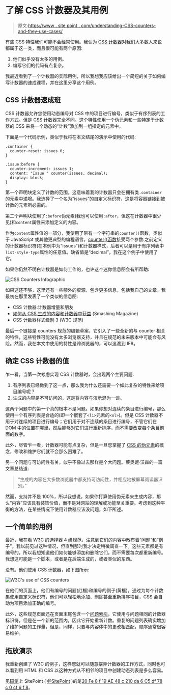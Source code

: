 # 了解 CSS 计数器及其用例

> 原文:[https://www . site point . com/understanding-CSS-counters-and-they-use-cases/](https://www.sitepoint.com/understanding-css-counters-and-their-use-cases/)

有些 CSS 特性我们可能不会经常使用。我认为 [CSS 计数器](http://dev.w3.org/csswg/css-lists/#auto-numbering)对我们大多数人来说都属于这一类，而且很可能有两个原因:

1.  他们似乎没有太多的用例。
2.  编写它们的代码有点复杂。

我最近看到了一个计数器的实际用例，所以我想我应该给出一个简短的关于如何编写计数器的速成课程，并在这里分享这个用例。

## CSS 计数器速成班

CSS 计数器允许您使用动态编号对 CSS 中的项目进行编号，类似于有序列表的工作方式。但是 CSS 计数器完全不同。这个特性使用一个伪元素和一些特定于计数器的 CSS 来将一个动态的“计数”添加到一组指定的元素中。

下面是一个代码示例，类似于我将在本文结尾的演示中使用的代码:

```
.container {
  counter-reset: issues 0;
}

.issue:before {
  counter-increment: issues 1;
  content: "Issue " counter(issues, decimal);
  display: block;
}
```

第一个声明块定义了计数的范围。这意味着我的计数器只会在拥有类`.container`的元素中递增。我选择了一个名为“issues”的自定义标识符，这是将容器链接到被计数的元素所必需的。

第二个声明块使用了`:before`伪元素(我也可以使用`:after`，但这在计数器中很少见)和`content`属性来添加定义的内容。

作为`content`属性值的一部分，我使用了带有一个字符串的`counter()`函数，类似于 JavaScript 或其他更典型的编程语言。[counter()函数](http://dev.w3.org/csswg/css-lists/#counter-functions)接受两个参数:之前定义的计数器标识符(在本例中为“issues”)和计数器样式，后者可以是用于有序列表中`list-style-type`属性的任意值。缺省值是“decimal”，我在这个例子中使用了它。

如果你仍然不明白计数器是如何工作的，也许这个迷你信息图会有所帮助:

![CSS Counters Infographic](../Images/87000689a15342c3b56b74239bf0537f.png)

如果这还不够，这里还有一些额外的资源，包含更多信息，包括我自己的文章，我最初在那里发表了一个类似的信息图:

*   CSS 计数器:计数器增量和朋友
*   [如何从 CSS 生成的内容和计数器中获益](http://www.smashingmagazine.com/2013/04/12/css-generated-content-counters/) (Smashing Magazine)
*   CSS 计数器样式级别 3 (W3C 规范)

最后一个链接是 counters 规范的编辑草案，它引入了一些全新的与 counter 相关的特性，这些特性可能没有太多浏览器支持，并且在规范的未来版本中可能会有风险。然而，我在本文中使用的特性是跨浏览器的，可以追溯到 IE8。

## 确定 CSS 计数器的值

乍一看，当第一次考虑实现 CSS 计数器时，会出现两个主要问题:

1.  有序列表已经做到了这一点，那么我为什么还需要一个如此复杂的特性来给项目编号呢？
2.  生成的内容是不可访问的，这是将内容与演示混为一谈。

这两个问题中的第一个真的根本不是问题。如果你想对连续的条目进行编号，那么使用一个有序列表是合适的(即一个嵌套了`<li>`元素的`<ol>`)。但是 CSS 计数器不用于对连续的项目进行编号；它们用于对不连续的条目进行编号，不管它们在 DOM 中的位置在哪里，然后能够对它们进行重新排序，而不需要改变每个条目前面的数字。

此外，尽管乍一看，计数器可能有点复杂，但是一旦您掌握了 [CSS 的伪元素](http://www.smashingmagazine.com/2011/07/13/learning-to-use-the-before-and-after-pseudo-elements-in-css/)的概念，修改和维护它们就不会那么困难了。

另一个问题与可访问性有关，似乎不像过去那样是个大问题。莱奥妮·沃森的一篇文章总结道:

> “生成的内容在大多数浏览器中都支持可访问性，并相应地被屏幕阅读器识别。”

然而，支持并不是 100%，所以我想说，如果你打算使用伪元素来生成内容，那么“内容”应该具有装饰价值，而不是对网站的理解或功能至关重要。考虑到这种平衡的方法，在某些情况下使用计数器应该没问题，如下所述。

## 一个简单的用例

最近，我在看 W3C 的选择器 4 级规范，注意到它们的内容中散布着“问题”和“例子”。我以前见过这种情况，但直到那时我才决定稍微调查一下。这些元素都是有编号的，所以我想知道他们如何能够添加和删除它们，而不需要每次都重新编号。我想这可能是一个脚本，或者是在后端生成的，或者类似的东西。

没有。他们使用 CSS 计数器，如下图所示:

![W3C's use of CSS counters](../Images/06beb8b4b5539f218db8e86e00d78167.png)

在他们的页面上，他们有编号的问题(红框)和编号的例子(黄框)。通过为每个计数集使用自定义标识符，他们可以轻松地添加、删除甚至重新排序项目，CSS 会自动为项目添加正确的编号。

此外，这些规范页面还在页面末尾包含一个[问题索引](http://dev.w3.org/csswg/selectors/#issues-index)，它使用与问题相同的计数器标识符，但是在一个新的范围内，因此它开始重新计数。重复的问题列表确实增加了维护问题的工作量，但是，同样，只要与内容体中的更改相匹配，顺序通常很容易维护。

## 拖放演示

我重新创建了 W3C 的例子，这样您就可以随意摆弄计数器的工作方式，同时也可以看到用 HTML 和 CSS 以这种方式从不相邻的项目中创建动态列表是多么容易。

见[码笔](http://codepen.io)上 SitePoint ( [@SitePoint](http://codepen.io/SitePoint) )的笔[20 Fe 8 f 19 AE 48 c 210 da 6 C5 df 78 c 0 cf 6 f 8](http://codepen.io/SitePoint/pen/20fe8f19ae48c210da6c5df78c0cf6f8/)。